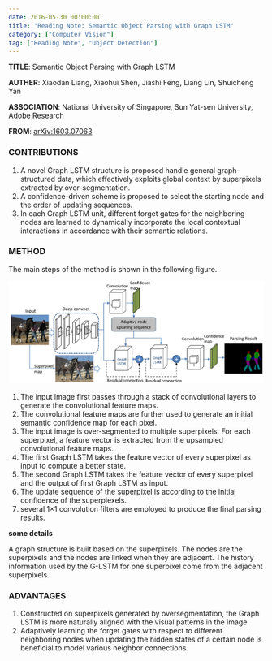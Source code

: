 ```yaml
---
date: 2016-05-30 00:00:00
title: "Reading Note: Semantic Object Parsing with Graph LSTM"
category: ["Computer Vision"]
tag: ["Reading Note", "Object Detection"]
---
```


**TITLE**: Semantic Object Parsing with Graph LSTM

**AUTHER**: Xiaodan Liang, Xiaohui Shen, Jiashi Feng, Liang Lin, Shuicheng Yan

**ASSOCIATION**: National University of Singapore, Sun Yat-sen University, Adobe Research

**FROM**: [arXiv:1603.07063](http://arxiv.org/abs/1603.07063)

### CONTRIBUTIONS ###

1. A novel Graph LSTM structure is proposed handle general graph-structured data, which effectively exploits global context by superpixels extracted by over-segmentation.
2. A confidence-driven scheme is proposed to select the starting node and the order of updating sequences.
3. In each Graph LSTM unit, different forget gates for the neighboring nodes are learned to dynamically incorporate the local contextual interactions in accordance with their semantic relations.

### METHOD ###

The main steps of the method is shown in the following figure.

<img class="img-responsive center-block" src="https://raw.githubusercontent.com/joshua19881228/my_blogs/master/Computer_Vision/Reading_Note/figures/G-LSTM.jpg" alt="" width="640"/>

1. The input image first passes through a stack of convolutional layers to generate the convolutional feature maps.
2. The convolutional feature maps are further used to generate an initial semantic confidence map for each pixel.
3. The input image is over-segmented to multiple superpixels. For each superpixel, a feature vector is extracted from the upsampled convolutional feature maps.
4. The first Graph LSTM takes the feature vector of every superpixel as input to compute a better state.
5. The second Graph LSTM takes the feature vector of every superpixel and the output of first Graph LSTM as input.
6. The update sequence of the superpixel is according to the initial confidence of the superpiexels.
7. several 1×1 convolution filters are employed to produce the final parsing results.

**some details**

A graph structure is built based on the superpixels. The nodes are the superpixels and the nodes are linked when they are adjacent. The history information used by the G-LSTM for one superpixel come from the adjacent superpixels.

### ADVANTAGES ###

1. Constructed on superpixels generated by oversegmentation, the Graph LSTM is more naturally aligned with the visual patterns in the image.
2. Adaptively learning the forget gates with respect to different neighboring nodes when updating the hidden states of a certain node is beneficial to model various neighbor connections.
